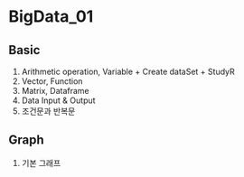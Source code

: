 # BigData_01
## Basic
1. Arithmetic operation, Variable + Create dataSet + StudyR
2. Vector, Function
3. Matrix, Dataframe
4. Data Input & Output
5. 조건문과 반복문

## Graph
1. 기본 그래프
